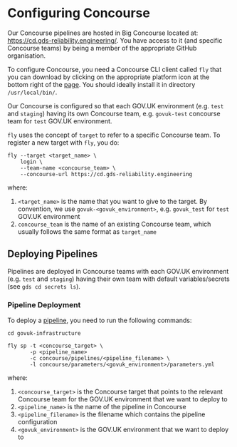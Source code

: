 # Configuring Concourse

Our Concourse pipelines are hosted in Big Concourse located at:
https://cd.gds-reliability.engineering/. You have access to it (and specific
Concourse teams) by being a member of the appropriate GitHub organisation.

To configure Concourse, you need a Concourse CLI client called `fly` that you
can download by clicking on the appropriate platform icon at the bottom right of
the [page](https://cd.gds-reliability.engineering/). You should ideally install
it in directory `/usr/local/bin/`.

Our Concourse is configured so that each GOV.UK environment (e.g.
`test` and `staging`) having its own Concourse team, e.g. `govuk-test` concourse
team for `test` GOV.UK environment.

`fly` uses the concept of `target` to refer to a specific Concourse team. To
register a new target with `fly`, you do:

```shell
fly --target <target_name> \
    login \
    --team-name <concourse_team> \
    --concourse-url https://cd.gds-reliability.engineering
```

where:
1. `<target_name>` is the name that you want to give to the target. By convention,
   we use `govuk-<govuk_environment>`, e.g. `govuk_test` for `test` GOV.UK
   environment
1. `concourse_team` is the name of an existing Concourse team, which usually
   follows the same format as `target_name` 

## Deploying Pipelines

Pipelines are deployed in Concourse teams with each GOV.UK environment (e.g.
`test` and `staging`) having their own team with default variables/secrets
(see `gds cd secrets ls`).

### Pipeline Deployment

To deploy a [pipeline](./pipelines), you need to run the following commands:

```shell
cd govuk-infrastructure

fly sp -t <concourse_target> \
       -p <pipeline_name>
       -c concourse/pipelines/<pipeline_filename> \
       -l concourse/parameters/<govuk_environment>/parameters.yml
```

where:
1. `<concourse_target>` is the Concourse target that points to the relevant
   Concourse team for the GOV.UK environment that we want to deploy to
1. `<pipeline_name>` is the name of the pipeline in Concourse
2. `<pipeline_filename>` is the filename which contains the pipeline configuration
3. `<govuk_environment>` is the GOV.UK environment that we want to deploy to
